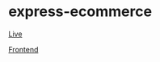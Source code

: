 # express-ecommerce
[Live](https://express-ecommerce.herokuapp.com/) 

[Frontend](https://github.com/noctispine/react-ecommerce)
